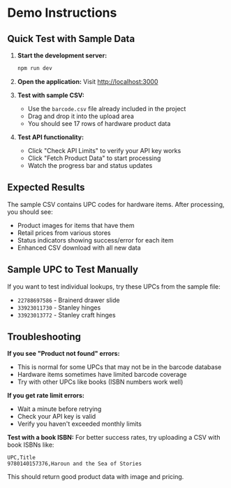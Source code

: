 # Demo Instructions

## Quick Test with Sample Data

1. **Start the development server:**
   ```bash
   npm run dev
   ```

2. **Open the application:**
   Visit [http://localhost:3000](http://localhost:3000)

3. **Test with sample CSV:**
   - Use the `barcode.csv` file already included in the project
   - Drag and drop it into the upload area
   - You should see 17 rows of hardware product data

4. **Test API functionality:**
   - Click "Check API Limits" to verify your API key works
   - Click "Fetch Product Data" to start processing
   - Watch the progress bar and status updates

## Expected Results

The sample CSV contains UPC codes for hardware items. After processing, you should see:
- Product images for items that have them
- Retail prices from various stores
- Status indicators showing success/error for each item
- Enhanced CSV download with all new data

## Sample UPC to Test Manually

If you want to test individual lookups, try these UPCs from the sample file:
- `22788697586` - Brainerd drawer slide
- `33923011730` - Stanley hinges
- `33923013772` - Stanley craft hinges

## Troubleshooting

**If you see "Product not found" errors:**
- This is normal for some UPCs that may not be in the barcode database
- Hardware items sometimes have limited barcode coverage
- Try with other UPCs like books (ISBN numbers work well)

**If you get rate limit errors:**
- Wait a minute before retrying
- Check your API key is valid
- Verify you haven't exceeded monthly limits

**Test with a book ISBN:**
For better success rates, try uploading a CSV with book ISBNs like:
```csv
UPC,Title
9780140157376,Haroun and the Sea of Stories
```

This should return good product data with image and pricing. 